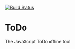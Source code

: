 [![Build Status](https://secure.travis-ci.org/eysteinbye/ToDo.png?branch=master)](https://travis-ci.org/eysteinbye/ToDo)

ToDo
====

The JavaScript ToDo offline tool
